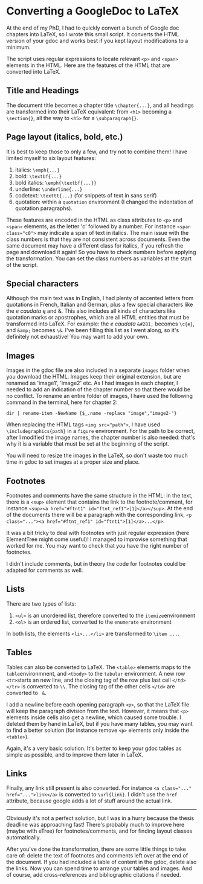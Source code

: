 # Converting a GoogleDoc to LaTeX

At the end of my PhD, I had to quickly convert a bunch of Google doc chapters into LaTeX, so I wrote this small script. It converts the HTML version of your gdoc and works best if you kept layout modifications to a minimum.

The script uses regular expressions to locate relevant `<p>` and `<span>` elements in the HTML. Here are the features of the HTML that are converted into LaTeX.

## Title and Headings
The document title becomes a chapter title `\chapter{...}`, and all headings are transformed into their LaTeX equivalent: from `<h1>` becoming a `\section{}`, all the way to `<h5>` for a `\subparagraph{}`.

## Page layout  (italics, bold, etc.)
It is best to keep those to only a few, and try not to combine them! I have limited myself to six layout features: 
1) italics: `\emph{...}`
2) bold: `\textbf{...}`
3) bold italics: `\emph{\textbf{...}}`
4) underline: `\underline{...}`
5) codetext: `\texttt{...}` (for snippets of text in sans serif)
6) quotation: within a `quotation` environment (I changed the indentation of quotation paragraphs).

These features are encoded in the HTML as class attributes to `<p>` and `<span>` elements, as the letter 'c' followed by a number. For instance `<span class="c0">` may indicate a span of text in italics. The main issue with the class numbers is that they are not consistent across documents. Even the same document may have a different class for italics, if you refresh the page and download it again! So you have to check numbers before applying the transformation. You can set the class numbers as variables at the start of the script.

## Special characters
Although the main text was in English, I had plenty of accented letters from quotations in French, Italian and German, plus a few special characters like the _e caudata_ &#281; and &amp;. This also includes all kinds of characters like quotation marks or apostrophes, which are all HTML entities that must be transformed into LaTeX. For example: the _e caudata_ `&#281;` becomes `\c{e}`, and `&amp;` becomes `\&`. I've been filling this list as I went along, so it's definitely not exhaustive! You may want to add your own.

## Images
Images in the gdoc file are also included in a separate `images` folder when you download the HTML. Images keep their original extension, but are renamed as 'image1', 'image2' etc. As I had images in each chapter, I needed to add an indication of the chapter number so that there would be no conflict. To rename an entire folder of images, I have used the following command in the terminal, here for chapter 2:

`dir | rename-item -NewName {$_.name -replace "image","image2-"}`

When replacing the HTML tags `<img src="path">`, I have used `\includegraphics{path}` in a `figure` environment. For the path to be correct, after I modified the image names, the chapter number is also needed: that's why it is a variable that must be set at the beginning of the script.

You will need to resize the images in the LaTeX, so don't waste too much time in gdoc to set images at a proper size and place.

## Footnotes
Footnotes and comments have the same structure in the HTML: in the text, there is a `<sup>` element that contains the link to the footnote/comment, for instance `<sup><a href="#ftnt1" id="ftnt_ref1">[1]</a></sup>`. At the end of the documents there will be a paragraph with the corresponding link, `<p class="..."><a href="#ftnt_ref1" id="ftnt1">[1]</a>...</p>`.

It was a bit tricky to deal with footnotes with just regular expression (here ElementTree might come useful)! I managed to improvise something that worked for me. You may want to check that you have the right number of footnotes.

I didn't include comments, but in theory the code for footnotes could be adapted for comments as well.

## Lists
There are two types of lists: 
1. `<ul>` is an unordered list, therefore converted to the `itemize`environment
2. `<ol>` is an ordered list, converted to the `enumerate` environment 

In both lists, the elements `<li>...</li>` are transformed to `\item ...`.

## Tables
Tables can also be converted to LaTeX. The `<table>` elements maps to the `table`environmnent, and `<tbody>` to the `tabular` environment. A new row `<tr>`starts an new line, and the closing tag of the row plus last cell `</td></tr>` is converted to `\\`. The closing tag of the other cells `</td>` are converted to ` &`.

I add a newline before each opening paragraph `<p>`, so that the LaTeX file will keep the paragraph division from the text. However, it means that `<p>` elements inside cells also get a newline, which caused some trouble. I deleted them by hand in LaTeX, but if you have many tables, you may want to find a better solution (for instance remove `<p>` elements only inside the `<table>`).

Again, it's a very basic solution. It's better to keep your gdoc tables as simple as possible, and to improve them later in LaTeX.

## Links
Finally, any link still present is also converted. For instance `<a class="..." href="...">link</a>` is converted to `\url{link}`. I didn't use the `href` attribute, because google adds a lot of stuff around the actual link.

---

Obviously it's not a perfect solution, but I was in a hurry because the thesis deadline was approaching fast! There's probably much to improve here (maybe with eTree) for footnotes/comments, and for finding layout classes automatically.

After you've done the transformation, there are some little things to take care of: delete the text of footnotes and comments left over at the end of the document. If you had included a table of content in the gdoc, delete also the links. Now you can spend time to arrange your tables and images. And of course, add cross-references and bibliographic citations if needed.
